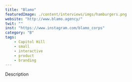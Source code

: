 ```yaml
---
title: "Blamo"
featuredImage: ./content/interviews/imgs/hamburgers.png
website: "http://www.blamo.agency/"
twit: ""
inst: "https://www.instagram.com/blamo_corps"
category: "B"
tags:
    - Capitol Hill
    - small
    - interactive
    - product
    - branding
---
```


Description
